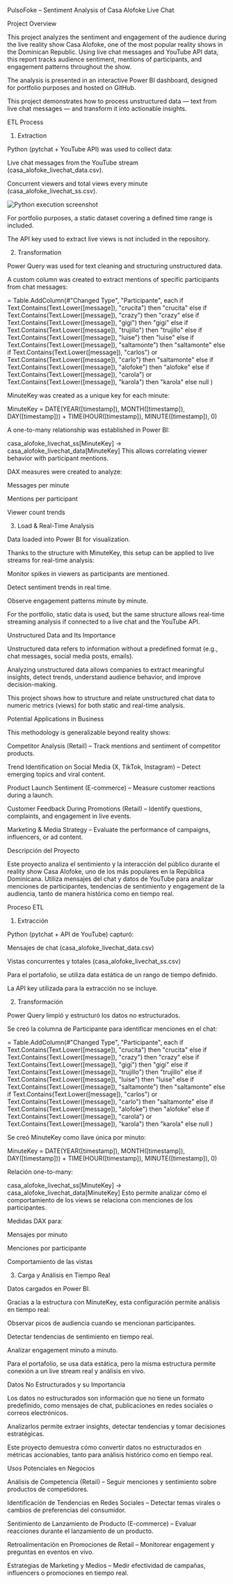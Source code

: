 PulsoFoke – Sentiment Analysis of Casa Alofoke Live Chat

Project Overview

This project analyzes the sentiment and engagement of the audience during the live reality show Casa Alofoke, one of the most popular reality shows in the Dominican Republic. Using live chat messages and YouTube API data, this report tracks audience sentiment, mentions of participants, and engagement patterns throughout the show.

The analysis is presented in an interactive Power BI dashboard, designed for portfolio purposes and hosted on GitHub.

This project demonstrates how to process unstructured data — text from live chat messages — and transform it into actionable insights.

ETL Process

1. Extraction

Python (pytchat + YouTube API) was used to collect data:

Live chat messages from the YouTube stream (casa_alofoke_livechat_data.csv).

Concurrent viewers and total views every minute (casa_alofoke_livechat_ss.csv).

![Python execution screenshot](./YouTube_Live_Chat_Analysis/assets/pythonexec.png)

For portfolio purposes, a static dataset covering a defined time range is included.

The API key used to extract live views is not included in the repository.

2. Transformation

Power Query was used for text cleaning and structuring unstructured data.

A custom column was created to extract mentions of specific participants from chat messages:

= Table.AddColumn(#"Changed Type", "Participante", each 
    if Text.Contains(Text.Lower([message]), "crucita") then "crucita"
    else if Text.Contains(Text.Lower([message]), "crazy") then "crazy"
    else if Text.Contains(Text.Lower([message]), "gigi") then "gigi"
    else if Text.Contains(Text.Lower([message]), "trujillo") then "trujillo"
    else if Text.Contains(Text.Lower([message]), "luise") then "luise"
    else if Text.Contains(Text.Lower([message]), "saltamonte") then "saltamonte"
    else if Text.Contains(Text.Lower([message]), "carlos") or Text.Contains(Text.Lower([message]), "carlo") then "saltamonte"
    else if Text.Contains(Text.Lower([message]), "alofoke") then "alofoke"
    else if Text.Contains(Text.Lower([message]), "carola") or Text.Contains(Text.Lower([message]), "karola") then "karola"
    else null
)

MinuteKey was created as a unique key for each minute:

MinuteKey = 
DATE(YEAR([timestamp]), MONTH([timestamp]), DAY([timestamp])) +
TIME(HOUR([timestamp]), MINUTE([timestamp]), 0)

A one-to-many relationship was established in Power BI:

casa_alofoke_livechat_ss[MinuteKey] → casa_alofoke_livechat_data[MinuteKey]
This allows correlating viewer behavior with participant mentions.

DAX measures were created to analyze:

Messages per minute

Mentions per participant

Viewer count trends

3. Load & Real-Time Analysis

Data loaded into Power BI for visualization.

Thanks to the structure with MinuteKey, this setup can be applied to live streams for real-time analysis:

Monitor spikes in viewers as participants are mentioned.

Detect sentiment trends in real time.

Observe engagement patterns minute by minute.

For the portfolio, static data is used, but the same structure allows real-time streaming analysis if connected to a live chat and the YouTube API.

Unstructured Data and Its Importance

Unstructured data refers to information without a predefined format (e.g., chat messages, social media posts, emails).

Analyzing unstructured data allows companies to extract meaningful insights, detect trends, understand audience behavior, and improve decision-making.

This project shows how to structure and relate unstructured chat data to numeric metrics (views) for both static and real-time analysis.

Potential Applications in Business

This methodology is generalizable beyond reality shows:

Competitor Analysis (Retail) – Track mentions and sentiment of competitor products.

Trend Identification on Social Media (X, TikTok, Instagram) – Detect emerging topics and viral content.

Product Launch Sentiment (E-commerce) – Measure customer reactions during a launch.

Customer Feedback During Promotions (Retail) – Identify questions, complaints, and engagement in live events.

Marketing & Media Strategy – Evaluate the performance of campaigns, influencers, or ad content.

Descripción del Proyecto

Este proyecto analiza el sentimiento y la interacción del público durante el reality show Casa Alofoke, uno de los más populares en la República Dominicana. Utiliza mensajes del chat y datos de YouTube para analizar menciones de participantes, tendencias de sentimiento y engagement de la audiencia, tanto de manera histórica como en tiempo real.

Proceso ETL

1. Extracción

Python (pytchat + API de YouTube) capturó:

Mensajes de chat (casa_alofoke_livechat_data.csv)

Vistas concurrentes y totales (casa_alofoke_livechat_ss.csv)

Para el portafolio, se utiliza data estática de un rango de tiempo definido.

La API key utilizada para la extracción no se incluye.

2. Transformación

Power Query limpió y estructuró los datos no estructurados.

Se creó la columna de Participante para identificar menciones en el chat:

= Table.AddColumn(#"Changed Type", "Participante", each 
    if Text.Contains(Text.Lower([message]), "crucita") then "crucita"
    else if Text.Contains(Text.Lower([message]), "crazy") then "crazy"
    else if Text.Contains(Text.Lower([message]), "gigi") then "gigi"
    else if Text.Contains(Text.Lower([message]), "trujillo") then "trujillo"
    else if Text.Contains(Text.Lower([message]), "luise") then "luise"
    else if Text.Contains(Text.Lower([message]), "saltamonte") then "saltamonte"
    else if Text.Contains(Text.Lower([message]), "carlos") or Text.Contains(Text.Lower([message]), "carlo") then "saltamonte"
    else if Text.Contains(Text.Lower([message]), "alofoke") then "alofoke"
    else if Text.Contains(Text.Lower([message]), "carola") or Text.Contains(Text.Lower([message]), "karola") then "karola"
    else null
)

Se creó MinuteKey como llave única por minuto:

MinuteKey = 
DATE(YEAR([timestamp]), MONTH([timestamp]), DAY([timestamp])) +
TIME(HOUR([timestamp]), MINUTE([timestamp]), 0)

Relación one-to-many:

casa_alofoke_livechat_ss[MinuteKey] → casa_alofoke_livechat_data[MinuteKey]
Esto permite analizar cómo el comportamiento de los views se relaciona con menciones de los participantes.

Medidas DAX para:

Mensajes por minuto

Menciones por participante

Comportamiento de las vistas

3. Carga y Análisis en Tiempo Real

Datos cargados en Power BI.

Gracias a la estructura con MinuteKey, esta configuración permite análisis en tiempo real:

Observar picos de audiencia cuando se mencionan participantes.

Detectar tendencias de sentimiento en tiempo real.

Analizar engagement minuto a minuto.

Para el portafolio, se usa data estática, pero la misma estructura permite conexión a un live stream real y análisis en vivo.

Datos No Estructurados y su Importancia

Los datos no estructurados son información que no tiene un formato predefinido, como mensajes de chat, publicaciones en redes sociales o correos electrónicos.

Analizarlos permite extraer insights, detectar tendencias y tomar decisiones estratégicas.

Este proyecto demuestra cómo convertir datos no estructurados en métricas accionables, tanto para análisis histórico como en tiempo real.

Usos Potenciales en Negocios

Análisis de Competencia (Retail) – Seguir menciones y sentimiento sobre productos de competidores.

Identificación de Tendencias en Redes Sociales – Detectar temas virales o cambios de preferencias del consumidor.

Sentimiento de Lanzamiento de Producto (E-commerce) – Evaluar reacciones durante el lanzamiento de un producto.

Retroalimentación en Promociones de Retail – Monitorear engagement y preguntas en eventos en vivo.

Estrategias de Marketing y Medios – Medir efectividad de campañas, influencers o promociones en tiempo real.
